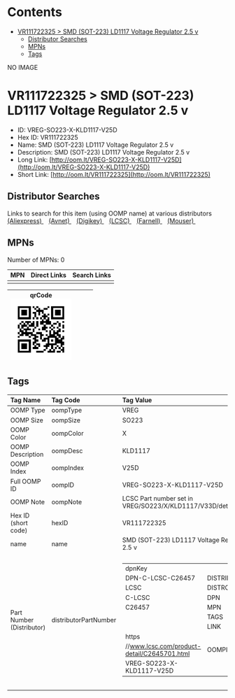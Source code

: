 



Contents
========

* [VR111722325 > SMD (SOT-223) LD1117 Voltage Regulator 2.5 v](#vr111722325--smd-sot-223-ld1117-voltage-regulator-25-v)
	* [Distributor Searches](#distributor-searches)
	* [MPNs](#mpns)
	* [Tags](#tags)
  
NO IMAGE  
# VR111722325 > SMD (SOT-223) LD1117 Voltage Regulator 2.5 v

- ID: VREG-SO223-X-KLD1117-V25D
- Hex ID: VR111722325
- Name: SMD (SOT-223) LD1117 Voltage Regulator 2.5 v
- Description: SMD (SOT-223) LD1117 Voltage Regulator 2.5 v
- Long Link: [http://oom.lt/VREG-SO223-X-KLD1117-V25D](http://oom.lt/VREG-SO223-X-KLD1117-V25D)
- Short Link: [http://oom.lt/VR111722325](http://oom.lt/VR111722325)

## Distributor Searches
  
Links to search for this item (using OOMP name) at various distributors  
[(Aliexpress) ](https://www.aliexpress.com/wholesale?SearchText=1117SMD+SOT-223+LD1117+Voltage+Regulator+2.5+v)&nbsp;&nbsp;&nbsp;[(Avnet) ](https://www.avnet.com/shop/us/search/SMD+SOT-223+LD1117+Voltage+Regulator+2.5+v)&nbsp;&nbsp;&nbsp;[(Digikey) ](https://www.digikey.co.uk/en/products/result?s=SMD+SOT-223+LD1117+Voltage+Regulator+2.5+v)&nbsp;&nbsp;&nbsp;[(LCSC) ](https://www.lcsc.com/search?q=SMD+SOT-223+LD1117+Voltage+Regulator+2.5+v)&nbsp;&nbsp;&nbsp;[(Farnell) ](https://uk.farnell.com/search?st=SMD+SOT-223+LD1117+Voltage+Regulator+2.5+v)&nbsp;&nbsp;&nbsp;[(Mouser) ](https://www.mouser.com/c/?q=SMD+SOT-223+LD1117+Voltage+Regulator+2.5+v)&nbsp;&nbsp;&nbsp;
## MPNs
  
Number of MPNs: 0  

|MPN|Direct Links|Search Links|
| :--- | :--- | :--- |
||||
  

|qrCode<br>[![](https://raw.githubusercontent.com/oomlout/oomlout_OOMP_parts_V2/main/VREG/SO223/X/KLD1117/V25D/qrCode_140.png)](https://github.com/oomlout/oomlout_OOMP_parts_V2/tree/main/VREG/SO223/X/KLD1117/V25D/qrCode.png)||||
| :---: | :---: | :---: | :---: |

## Tags
  

|Tag Name|Tag Code|Tag Value|
| :--- | :--- | :--- |
|OOMP Type|oompType|VREG|
|OOMP Size|oompSize|SO223|
|OOMP Color|oompColor|X|
|OOMP Description|oompDesc|KLD1117|
|OOMP Index|oompIndex|V25D|
|Full OOMP ID|oompID|VREG-SO223-X-KLD1117-V25D|
|OOMP Note|oompNote|LCSC Part number set in VREG/SO223/X/KLD1117/V33D/details2.py|
|Hex ID (short code)|hexID|VR111722325|
|name|name|SMD (SOT-223) LD1117 Voltage Regulator 2.5 v|
|Part Number (Distributor)|distributorPartNumber|<table><tr><td>dpnKey</td></tr><tr><td> DPN-C-LCSC-C26457</td><td> DISTRIBUTOR</td></tr><tr><td> LCSC</td><td> DISTRCODE</td></tr><tr><td> C-LCSC</td><td> DPN</td></tr><tr><td> C26457</td><td> MPN</td></tr><tr><td> </td><td> TAGS</td></tr><tr><td> </td><td> LINK</td></tr><tr><td> https</td></tr><tr><td>//www.lcsc.com/product-detail/C2645701.html</td><td> OOMPID</td></tr><tr><td> VREG-SO223-X-KLD1117-V25D</td></tr></table></td><td> <table><tr><td>dpnKey</td></tr><tr><td> DPN-C-LCSC-C2802527</td><td> DISTRIBUTOR</td></tr><tr><td> LCSC</td><td> DISTRCODE</td></tr><tr><td> C-LCSC</td><td> DPN</td></tr><tr><td> C2802527</td><td> MPN</td></tr><tr><td> </td><td> TAGS</td></tr><tr><td> </td><td> LINK</td></tr><tr><td> https</td></tr><tr><td>//www.lcsc.com/product-detail/C280252701.html</td><td> OOMPID</td></tr><tr><td> VREG-SO223-X-KLD1117-V25D</td></tr></table></td><td> <table><tr><td>dpnKey</td></tr><tr><td> DPN-C-LCSC-C347228</td><td> DISTRIBUTOR</td></tr><tr><td> LCSC</td><td> DISTRCODE</td></tr><tr><td> C-LCSC</td><td> DPN</td></tr><tr><td> C347228</td><td> MPN</td></tr><tr><td> </td><td> TAGS</td></tr><tr><td> </td><td> LINK</td></tr><tr><td> https</td></tr><tr><td>//www.lcsc.com/product-detail/C34722801.html</td><td> OOMPID</td></tr><tr><td> VREG-SO223-X-KLD1117-V25D</td></tr></table></td><td> <table><tr><td>dpnKey</td></tr><tr><td> DPN-C-LCSC-C71123</td><td> DISTRIBUTOR</td></tr><tr><td> LCSC</td><td> DISTRCODE</td></tr><tr><td> C-LCSC</td><td> DPN</td></tr><tr><td> C71123</td><td> MPN</td></tr><tr><td> </td><td> TAGS</td></tr><tr><td> </td><td> LINK</td></tr><tr><td> https</td></tr><tr><td>//www.lcsc.com/product-detail/C7112301.html</td><td> OOMPID</td></tr><tr><td> VREG-SO223-X-KLD1117-V25D</td></tr></table>|
||||
